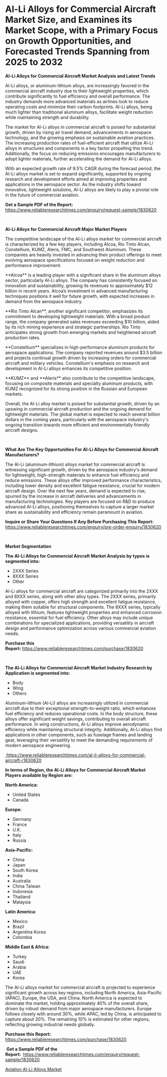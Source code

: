 <p><h1>Al-Li Alloys for Commercial Aircraft Market Size, and Examines its Market Scope, with a Primary Focus on Growth Opportunities, and Forecasted Trends Spanning from 2025 to 2032</h1></p><p><strong>Al-Li Alloys for Commercial Aircraft Market Analysis and Latest Trends</strong></p>
<p><p>Al-Li alloys, or aluminum-lithium alloys, are increasingly favored in the commercial aircraft industry due to their lightweight properties, which contribute significantly to fuel efficiency and overall performance. The industry demands more advanced materials as airlines look to reduce operating costs and minimize their carbon footprints. Al-Li alloys, being much lighter than traditional aluminum alloys, facilitate weight reduction while maintaining strength and durability.</p><p>The market for Al-Li alloys in commercial aircraft is poised for substantial growth, driven by rising air travel demand, advancements in aerospace technology, and the growing emphasis on sustainable aviation practices. The increasing production rates of fuel-efficient aircraft that utilize Al-Li alloys in structures and components is a key factor propelling this trend. Additionally, the focus on reducing emissions encourages manufacturers to adopt lighter materials, further accelerating the demand for Al-Li alloys.</p><p>With an expected growth rate of 9.5% CAGR during the forecast period, the Al-Li alloys market is set to expand significantly, supported by ongoing research and development efforts aimed at improving properties and applications in the aerospace sector. As the industry shifts toward innovative, lightweight solutions, Al-Li alloys are likely to play a pivotal role in the future of commercial aviation.</p></p>
<p><strong>Get a Sample PDF of the Report:&nbsp;</strong> <a href="https://www.reliableresearchtimes.com/enquiry/request-sample/1830620?utm_campaign=2033&utm_medium=2&utm_source=Github&utm_content=ia&utm_term=03022025&utm_id=al-li-alloys-for-commercial-aircraft">https://www.reliableresearchtimes.com/enquiry/request-sample/1830620</a></p>
<p>&nbsp;</p>
<p><strong>Al-Li Alloys for Commercial Aircraft Major Market Players</strong></p>
<p><p>The competitive landscape of the Al-Li alloys market for commercial aircraft is characterized by a few key players, including Alcoa, Rio Tinto Alcan, Constellium, KUMZ, Aleris, FMC, and Southwest Aluminum. These companies are heavily invested in advancing their product offerings to meet evolving aerospace specifications focused on weight reduction and performance improvement.</p><p>**Alcoa** is a leading player with a significant share in the aluminum alloys sector, particularly Al-Li alloys. The company has consistently focused on innovation and sustainability, growing its revenues to approximately $12 billion in recent years. Alcoa’s investment in advanced manufacturing techniques positions it well for future growth, with expected increases in demand from the aerospace industry.</p><p>**Rio Tinto Alcan**, another significant competitor, emphasizes its commitment to developing lightweight materials. With a broad product range, the company generated sales revenues exceeding $10 billion, aided by its rich mining experience and strategic partnerships. Rio Tinto anticipates strong growth from emerging markets and heightened aircraft production rates.</p><p>**Constellium** specializes in high-performance aluminum products for aerospace applications. The company reported revenues around $3.5 billion and projects continual growth driven by increasing orders for commercial aircraft and military vehicles. Constellium's emphasis on research and development in Al-Li alloys enhances its competitive position.</p><p>**KUMZ** and **Aleris** also contribute to the competitive landscape, focusing on composite materials and specialty aluminum products, with KUMZ recognized for its strong position in the Russian and European markets. </p><p>Overall, the Al-Li alloy market is poised for substantial growth, driven by an upswing in commercial aircraft production and the ongoing demand for lightweight materials. The global market is expected to reach several billion dollars in the coming years, particularly with the aerospace industry's ongoing transition towards more efficient and environmentally friendly aircraft designs.</p></p>
<p>&nbsp;</p>
<p><strong>What Are The Key Opportunities For Al-Li Alloys for Commercial Aircraft Manufacturers?</strong></p>
<p><p>The Al-Li (aluminum-lithium) alloys market for commercial aircraft is witnessing significant growth, driven by the aerospace industry's demand for lightweight, high-strength materials to enhance fuel efficiency and reduce emissions. These alloys offer improved performance characteristics, including lower density and excellent fatigue resistance, crucial for modern aircraft design. Over the next few years, demand is expected to rise, spurred by the increase in aircraft deliveries and advancements in manufacturing technologies. Key players are focused on R&D to produce advanced Al-Li alloys, positioning themselves to capture a larger market share as sustainability and efficiency remain paramount in aviation.</p></p>
<p><strong>Inquire or Share Your Questions If Any Before Purchasing This Report:</strong> <a href="https://www.reliableresearchtimes.com/enquiry/pre-order-enquiry/1830620?utm_campaign=2033&utm_medium=2&utm_source=Github&utm_content=ia&utm_term=03022025&utm_id=al-li-alloys-for-commercial-aircraft">https://www.reliableresearchtimes.com/enquiry/pre-order-enquiry/1830620</a></p>
<p>&nbsp;</p>
<p><strong>Market Segmentation</strong></p>
<p><strong>The Al-Li Alloys for Commercial Aircraft Market Analysis by types is segmented into:</strong></p>
<p><ul><li>2XXX Series</li><li>8XXX Series</li><li>Other</li></ul></p>
<p><p>Al-Li alloys for commercial aircraft are categorized primarily into the 2XXX and 8XXX series, along with other alloy types. The 2XXX series, primarily alloyed with copper, offers high strength and excellent fatigue resistance, making them suitable for structural components. The 8XXX series, typically alloyed with lithium, features lightweight properties and enhanced corrosion resistance, essential for fuel efficiency. Other alloys may include unique combinations for specialized applications, providing versatility in aircraft design and performance optimization across various commercial aviation needs.</p></p>
<p><strong>Purchase this Report:&nbsp;</strong><a href="https://www.reliableresearchtimes.com/purchase/1830620?utm_campaign=2033&utm_medium=2&utm_source=Github&utm_content=ia&utm_term=03022025&utm_id=al-li-alloys-for-commercial-aircraft">https://www.reliableresearchtimes.com/purchase/1830620</a></p>
<p>&nbsp;</p>
<p><strong>The Al-Li Alloys for Commercial Aircraft Market Industry Research by Application is segmented into:</strong></p>
<p><ul><li>Body</li><li>Wing</li><li>Others</li></ul></p>
<p><p>Aluminum-lithium (Al-Li) alloys are increasingly utilized in commercial aircraft due to their exceptional strength-to-weight ratio, which enhances fuel efficiency and reduces operational costs. In the body structure, these alloys offer significant weight savings, contributing to overall aircraft performance. In wing constructions, Al-Li alloys improve aerodynamic efficiency while maintaining structural integrity. Additionally, Al-Li alloys find applications in other components, such as fuselage frames and landing gear, leveraging their versatility to meet the demanding requirements of modern aerospace engineering.</p></p>
<p><a href="https://www.reliableresearchtimes.com/al-li-alloys-for-commercial-aircraft-r1830620?utm_campaign=2033&utm_medium=2&utm_source=Github&utm_content=ia&utm_term=03022025&utm_id=al-li-alloys-for-commercial-aircraft">&nbsp;https://www.reliableresearchtimes.com/al-li-alloys-for-commercial-aircraft-r1830620</a></p>
<p><strong>In terms of Region, the Al-Li Alloys for Commercial Aircraft Market Players available by Region are:</strong></p>
<p>
    <p> <strong> North America: </strong>
        <ul>
            <li>United States</li>
            <li>Canada</li>
        </ul>
        </p> 
    <p> <strong> Europe: </strong>
        <ul>
            <li>Germany</li>
            <li>France</li>
            <li>U.K.</li>
            <li>Italy</li>
            <li>Russia</li>
        </ul>
        </p> 
    <p> <strong> Asia-Pacific: </strong>
        <ul>
            <li>China</li>
            <li>Japan</li>
            <li>South Korea</li>
            <li>India</li>
            <li>Australia</li>
            <li>China Taiwan</li>
            <li>Indonesia</li>
            <li>Thailand</li>
            <li>Malaysia</li>
        </ul>
        </p> 
    <p> <strong> Latin America: </strong>
        <ul>
            <li>Mexico</li>
            <li>Brazil</li>
            <li>Argentina Korea</li>
            <li>Colombia</li>
        </ul>
        </p> 
    <p> <strong> Middle East & Africa: </strong>
        <ul>
            <li>Turkey</li>
            <li>Saudi</li>
            <li>Arabia</li>
            <li>UAE</li>
            <li>Korea</li>
        </ul>
    </p>
    </p>
<p><p>The Al-Li alloys market for commercial aircraft is projected to experience significant growth across key regions, including North America, Asia-Pacific (APAC), Europe, the USA, and China. North America is expected to dominate the market, holding approximately 40% of the overall share, driven by robust demand from major aerospace manufacturers. Europe follows closely with around 30%, while APAC, led by China, is anticipated to capture about 20%. The remaining 10% is estimated for other regions, reflecting growing industrial needs globally.</p></p>
<p><strong>Purchase this Report: </strong><a href="https://www.reliableresearchtimes.com/purchase/1830620?utm_campaign=2033&utm_medium=2&utm_source=Github&utm_content=ia&utm_term=03022025&utm_id=al-li-alloys-for-commercial-aircraft">https://www.reliableresearchtimes.com/purchase/1830620</a></p>
<p>&nbsp;<strong>Get a Sample PDF of the Report:&nbsp;&nbsp;</strong><a href="https://www.reliableresearchtimes.com/enquiry/request-sample/1830620?utm_campaign=2033&utm_medium=2&utm_source=Github&utm_content=ia&utm_term=03022025&utm_id=al-li-alloys-for-commercial-aircraft">https://www.reliableresearchtimes.com/enquiry/request-sample/1830620</a></p>
<p><strong></strong></p>
<p><p><a href="https://github.com/ygfu6u/Market-Research-Report-List-1/blob/main/aviation-al-li-alloys-market.md?utm_campaign=2033&utm_medium=2&utm_source=Github&utm_content=ia&utm_term=03022025&utm_id=al-li-alloys-for-commercial-aircraft">Aviation Al-Li Alloys Market</a></p></p>